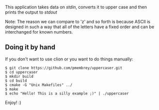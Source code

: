 This application takes data on *stdin*, converts it to upper case and then prints the output to *stdout*

Note: The reason we can compare to 'z' and so forth is because ASCII is designed in such a way that
all of the letters have a fixed order and can be interchanged for known numbers.

## Doing it by hand

If you don't want to use clion or you want to do things manually:

    $ git clone https://github.com/pmembrey/uppercaser.git
    $ cd uppercaser
    $ mkdir build
    $ cd build
    $ cmake -G "Unix Makefiles" ../
    $ make
    $ echo "Hello! This is a silly example ;)" | ./uppercaser

Enjoy! :)
